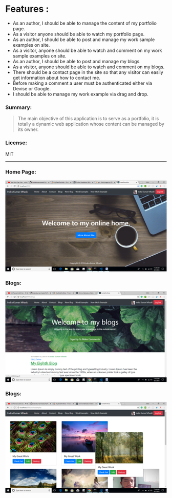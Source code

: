 # Features :

-	As an author, I should be able to manage the content of my portfolio page.
-	As a visitor anyone should be able to watch my portfolio page.
-	As an author, I should be able to post and manage my work sample examples on site.
-	As a visitor, anyone should be able to watch and comment on my work sample examples on site.
-	As an author, I should be able to post and manage my blogs.
-	As a visitor, anyone should be able to watch and comment on my blogs.
-	There should be a contact page in the site so that any visitor can easily get information about how to contact me.
-	Before making a comment a user must be authenticated either via Devise or Google.
-	I should be able to manage my work example via drag and drop. 

### Summary:
> The main objective of this application is to serve as a 
> portfolio, it is totally a dynamic web application whose 
content can be managed by its owner.

### License:

MIT

---

### Home Page:

![alt text](public/demo.png)


### Blogs:

![alt text](public/blog.png)

### Blogs:

![alt text](public/draganddrop.png)